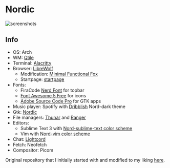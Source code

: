 # Nordic

![screenshots](https://user-images.githubusercontent.com/56262573/112450260-1f793480-8d4c-11eb-874b-faad15d982db.jpg)


## Info
- OS: Arch
- WM: [Qtile](https://github.com/qtile/qtile)
- Terminal: [Alacritty](https://github.com/alacritty/alacritty)
- Browser: [LibreWolf](https://librewolf-community.gitlab.io/)
  - Modification: [Minimal Functional Fox](https://github.com/mut-ex/minimal-functional-fox)
  - Startpage: [startpage](https://github.com/deepjyoti30/startpage)
- Fonts:
  - FiraCode [Nerd Font](https://github.com/ryanoasis/nerd-fonts) for topbar
  - [Font Awesome 5 Free](https://fontawesome.com/) for icons
  - [Adobe Source Code Pro](https://aur.archlinux.org/packages/adobe-source-pro-fonts/) for GTK apps
- Music player: Spotify with [Dribblish](https://github.com/morpheusthewhite/spicetify-themes/tree/master/Dribbblish) Nord-dark theme
- Gtk: [Nordic](https://github.com/EliverLara/Nordic)
- File managers: [Thunar](https://wiki.archlinux.org/index.php/Thunar) and [Ranger](https://wiki.archlinux.org/index.php/Ranger)
- Editors:
  - Sublime Text 3 with [Nord-sublime-text color scheme](https://github.com/arcticicestudio/nord-sublime-text)
  - Vim with [Nord-vim color scheme](https://github.com/arcticicestudio/nord-vim)
- Chat: [Lightcord](https://github.com/Lightcord/Lightcord)
- Fetch: Neofetch
- Compositor: Picom

Original repository that I initially started with and modified to my liking [here](https://github.com/Barbarossa93/Genome).
